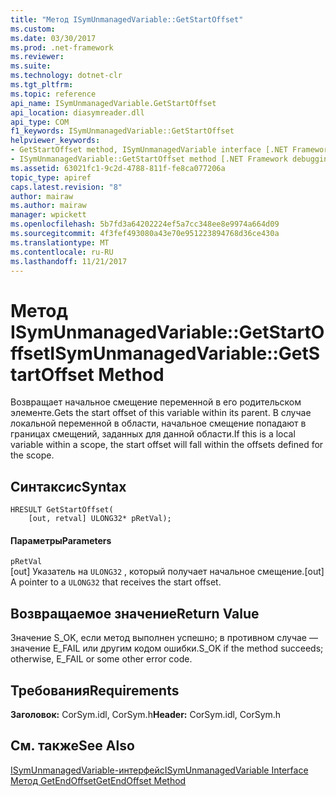 ```yaml
---
title: "Метод ISymUnmanagedVariable::GetStartOffset"
ms.custom: 
ms.date: 03/30/2017
ms.prod: .net-framework
ms.reviewer: 
ms.suite: 
ms.technology: dotnet-clr
ms.tgt_pltfrm: 
ms.topic: reference
api_name: ISymUnmanagedVariable.GetStartOffset
api_location: diasymreader.dll
api_type: COM
f1_keywords: ISymUnmanagedVariable::GetStartOffset
helpviewer_keywords:
- GetStartOffset method, ISymUnmanagedVariable interface [.NET Framework debugging]
- ISymUnmanagedVariable::GetStartOffset method [.NET Framework debugging]
ms.assetid: 63021fc1-9c2d-4788-811f-fe8ca077206a
topic_type: apiref
caps.latest.revision: "8"
author: mairaw
ms.author: mairaw
manager: wpickett
ms.openlocfilehash: 5b7fd3a64202224ef5a7cc348ee8e9974a664d09
ms.sourcegitcommit: 4f3fef493080a43e70e951223894768d36ce430a
ms.translationtype: MT
ms.contentlocale: ru-RU
ms.lasthandoff: 11/21/2017
---
```

# <a name="isymunmanagedvariablegetstartoffset-method"></a><span data-ttu-id="0a8cc-102">Метод ISymUnmanagedVariable::GetStartOffset</span><span class="sxs-lookup"><span data-stu-id="0a8cc-102">ISymUnmanagedVariable::GetStartOffset Method</span></span>
<span data-ttu-id="0a8cc-103">Возвращает начальное смещение переменной в его родительском элементе.</span><span class="sxs-lookup"><span data-stu-id="0a8cc-103">Gets the start offset of this variable within its parent.</span></span> <span data-ttu-id="0a8cc-104">В случае локальной переменной в области, начальное смещение попадают в границах смещений, заданных для данной области.</span><span class="sxs-lookup"><span data-stu-id="0a8cc-104">If this is a local variable within a scope, the start offset will fall within the offsets defined for the scope.</span></span>  
  
## <a name="syntax"></a><span data-ttu-id="0a8cc-105">Синтаксис</span><span class="sxs-lookup"><span data-stu-id="0a8cc-105">Syntax</span></span>  
  
```  
HRESULT GetStartOffset(  
    [out, retval] ULONG32* pRetVal);  
```  
  
#### <a name="parameters"></a><span data-ttu-id="0a8cc-106">Параметры</span><span class="sxs-lookup"><span data-stu-id="0a8cc-106">Parameters</span></span>  
 `pRetVal`  
 <span data-ttu-id="0a8cc-107">[out] Указатель на `ULONG32` , который получает начальное смещение.</span><span class="sxs-lookup"><span data-stu-id="0a8cc-107">[out] A pointer to a `ULONG32` that receives the start offset.</span></span>  
  
## <a name="return-value"></a><span data-ttu-id="0a8cc-108">Возвращаемое значение</span><span class="sxs-lookup"><span data-stu-id="0a8cc-108">Return Value</span></span>  
 <span data-ttu-id="0a8cc-109">Значение S_OK, если метод выполнен успешно; в противном случае — значение E_FAIL или другим кодом ошибки.</span><span class="sxs-lookup"><span data-stu-id="0a8cc-109">S_OK if the method succeeds; otherwise, E_FAIL or some other error code.</span></span>  
  
## <a name="requirements"></a><span data-ttu-id="0a8cc-110">Требования</span><span class="sxs-lookup"><span data-stu-id="0a8cc-110">Requirements</span></span>  
 <span data-ttu-id="0a8cc-111">**Заголовок:** CorSym.idl, CorSym.h</span><span class="sxs-lookup"><span data-stu-id="0a8cc-111">**Header:** CorSym.idl, CorSym.h</span></span>  
  
## <a name="see-also"></a><span data-ttu-id="0a8cc-112">См. также</span><span class="sxs-lookup"><span data-stu-id="0a8cc-112">See Also</span></span>  
 [<span data-ttu-id="0a8cc-113">ISymUnmanagedVariable-интерфейс</span><span class="sxs-lookup"><span data-stu-id="0a8cc-113">ISymUnmanagedVariable Interface</span></span>](../../../../docs/framework/unmanaged-api/diagnostics/isymunmanagedvariable-interface.md)  
 [<span data-ttu-id="0a8cc-114">Метод GetEndOffset</span><span class="sxs-lookup"><span data-stu-id="0a8cc-114">GetEndOffset Method</span></span>](../../../../docs/framework/unmanaged-api/diagnostics/isymunmanagedvariable-getendoffset-method.md)
